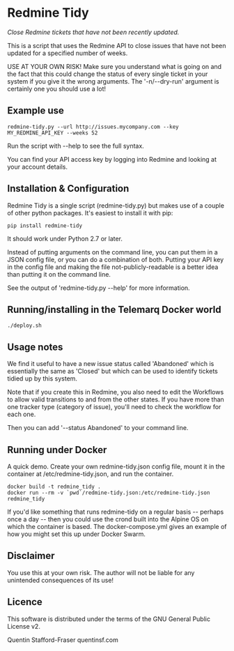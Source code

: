 # Redmine Tidy

*Close Redmine tickets that have not been recently updated.*

This is a script that uses the Redmine API to close issues that have not been updated for a specified number of weeks.

USE AT YOUR OWN RISK!  Make sure you understand what is going on and the fact that this could change the status of every single ticket in your system if you give it the wrong arguments.  The '-n/--dry-run' argument is certainly one you should use a lot!

## Example use

    redmine-tidy.py --url http://issues.mycompany.com --key MY_REDMINE_API_KEY --weeks 52

Run the script with --help to see the full syntax.

You can find your API access key by logging into Redmine and looking at your account details.

## Installation & Configuration

Redmine Tidy is a single script (redmine-tidy.py) but makes use of a couple of other python packages.
It's easiest to install it with pip:

    pip install redmine-tidy

It should work under Python 2.7 or later.

Instead of putting arguments on the command line, you can put them in a JSON config file, or you can do a combination of both.  Putting your API key in the config file and making the file not-publicly-readable is a better idea than putting it on the command line.

See the output of 'redmine-tidy.py --help' for more information.

## Running/installing in the Telemarq Docker world

```
./deploy.sh
```

## Usage notes

We find it useful to have a new issue status called 'Abandoned' which is essentially the same as 'Closed' but which can be used to identify tickets tidied up by this system.  

Note that if you create this in Redmine, you also need to edit the Workflows to allow valid transitions to and from the other states.  If you have more than one tracker type (category of issue), you'll need to check the workflow for each one.

Then you can add '--status Abandoned' to your command line.

## Running under Docker

A quick demo. Create your own redmine-tidy.json config file, mount it in the container at /etc/redmine-tidy.json, and run the container.

    docker build -t redmine_tidy .
    docker run --rm -v `pwd`/redmine-tidy.json:/etc/redmine-tidy.json redmine_tidy

If you'd like something that runs redmine-tidy on a regular basis -- perhaps once a day -- then you could use the crond built into the Alpine OS on which the container is based.
The docker-compose.yml gives an example of how you might set this up under Docker Swarm.

## Disclaimer

You use this at your own risk.  The author will not be liable for any unintended consequences of its use!

## Licence

This software is distributed under the terms of the GNU General Public License v2.

Quentin Stafford-Fraser
quentinsf.com
